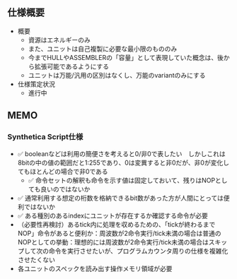 ## 仕様概要

- 概要
  - 資源はエネルギーのみ
  - また、ユニットは自己複製に必要な最小限のもののみ
  - 今までHULLやASSEMBLERの「容量」として表現していた概念は、後から拡張可能であるようにする
  - ユニットは万能/汎用の区別はなくし、万能のvariantのみにする
- 仕様策定状況
  - 進行中

## MEMO

### Synthetica Script仕様

- ✅ booleanなどは利用の簡便さを考えると0/非0で表したい　しかしこれは8bitの中の値の範囲だと1:255であり、0は変異すると非0だが、非0が変化してもほとんどの場合で非0である
  - ✅ 命令セットの解釈も命令を示す値は固定しておいて、残りはNOPとしても良いのではないか
- ✅ 通常利用する想定の桁数を格納できるbit数があった方が人間にとっては便利ではないか
- ✅ ある種別のあるindexにユニットが存在するか確認する命令が必要
- （必要性再検討）あるtick内に処理を収めるための、「tickが終わるまでNOP」命令があると便利か：周波数が2命令実行/tick未満の場合は普通のNOPとしての挙動：理想的には周波数が2命令実行/tick未満の場合はスキップして次の命令を実行させたいが、プログラムカウンタ周りの仕様を複雑化させたくない
- 各ユニットのスペックを読み出す操作メモリ領域が必要
